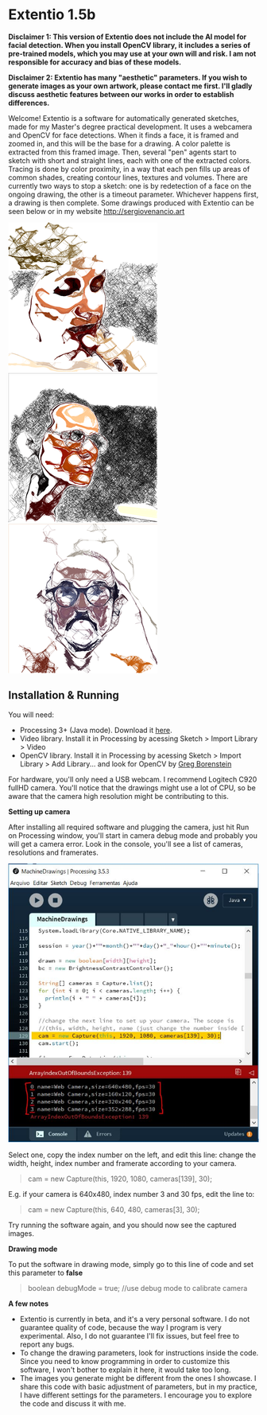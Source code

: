 # Extentio 1.5b

**Disclaimer 1: This version of Extentio does not include the AI model for facial detection. When you install OpenCV library, it includes a series of pre-trained models, which you may use at your own will and risk. I am not responsible for accuracy and bias of these models.**

**Disclaimer 2: Extentio has many "aesthetic" parameters. If you wish to generate images as your own artwork, please contact me first. I'll gladly discuss aesthetic features between our works in order to establish differences.**

Welcome! Extentio is a software for automatically generated sketches, made for my Master's degree practical development. It uses a webcamera and OpenCV for face detections. When it finds a face, it is framed and zoomed in, and this will be the base for a drawing. A color palette is extracted from this framed image. Then, several "pen" agents start to sketch with short and straight lines, each with one of the extracted colors. Tracing is done by color proximity, in a way that each pen fills up areas of common shades, creating contour lines, textures and volumes. There are currently two ways to stop a sketch: one is by redetection of a face on the ongoing drawing, the other is a timeout parameter. Whichever happens first, a drawing is then complete. Some drawings produced with Extentio can be seen below or in my website http://sergiovenancio.art

![](./misc/2018621_146_d78.png)
![](./misc/2018628_952_d14.png)
![](./misc/20181112_2249_d2.png)


## Installation & Running

You will need:
- Processing 3+ (Java mode). Download it [here](http://processing.org/download).
- Video library. Install it in Processing by acessing Sketch > Import Library > Video
- OpenCV library. Install it in Processing by acessing Sketch > Import Library > Add Library... and look for OpenCV by [Greg Borenstein](https://github.com/atduskgreg/opencv-processing)

For hardware, you'll only need a USB webcam. I recommend Logitech C920 fullHD camera. You'll notice that the drawings might use a lot of CPU, so be aware that the camera high resolution might be contributing to this.


**Setting up camera**

After installing all required software and plugging the camera, just hit Run on Processing window, you'll start in camera debug mode and probably you will get a camera error. Look in the console, you'll see a list of cameras, resolutions and framerates. 

![](./misc/cameraSetup.jpg)

Select one, copy the index number on the left, and edit this line: change the width, height, index number and framerate according to your camera.

> cam = new Capture(this, 1920, 1080, cameras[139], 30);

E.g. if your camera is 640x480, index number 3 and 30 fps, edit the line to:

> cam = new Capture(this, 640, 480, cameras[3], 30);

Try running the software again, and you should now see the captured images. 


**Drawing mode**

To put the software in drawing mode, simply go to this line of code and set this parameter to **false**

> boolean debugMode = true; //use debug mode to calibrate camera


**A few notes**

- Extentio is currently in beta, and it's a very personal software. I do not guarantee quality of code, because the way I program is very experimental. Also, I do not guarantee I'll fix issues, but feel free to report any bugs.
- To change the drawing parameters, look for instructions inside the code. Since you need to know programming in order to customize this software, I won't bother to explain it here, it would take too long.
- The images you generate might be different from the ones I showcase. I share this code with basic adjustment of parameters, but in my practice, I have different settings for the parameters. I encourage you to explore the code and discuss it with me.
